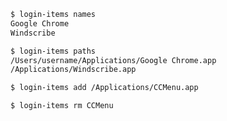 ```bash
$ login-items names
Google Chrome
Windscribe
```

```bash
$ login-items paths
/Users/username/Applications/Google Chrome.app
/Applications/Windscribe.app
```

```bash
$ login-items add /Applications/CCMenu.app
```

```bash
$ login-items rm CCMenu
```
